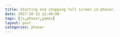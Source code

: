 ```yaml
---
title: Starting and stopping full screen in phaser.
date: 2017-10-15 12:40:00
tags: [js,phaser,games]
layout: post
categories: phaser
---
```




<!-- more -->



